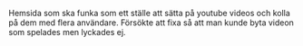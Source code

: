 Hemsida som ska funka som ett ställe att sätta på youtube videos och kolla på dem med flera användare.
Försökte att fixa så att man kunde byta videon som spelades men lyckades ej.
